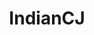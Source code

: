 ---
title: IndianCJ
crosslinks:
- IndiaSpeaks
- autotldr
- modnews
- CarolinaRamirez
- indiadiscussion
- truehinduism
- desicj
- csshelp
- casualiama
- ukpolitics
- worldnews
- india
- livven
---